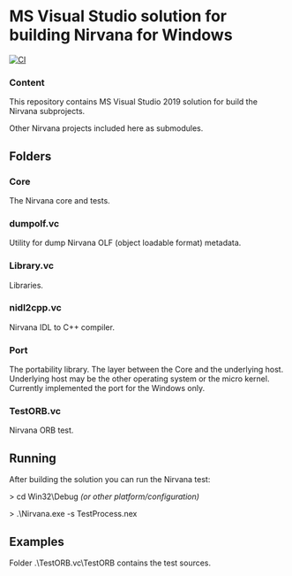 # MS Visual Studio solution for building Nirvana for Windows
[![CI](https://gist.github.com/nirvanaos/nirvana.vc/badge.svg)](https://gist.github.com/nirvanaos/nirvana.vc)
### Content

This repository contains MS Visual Studio 2019 solution for build the Nirvana subprojects.

Other Nirvana projects included here as submodules.

## Folders

### Core

The Nirvana core and tests.

### dumpolf.vc

Utility for dump Nirvana OLF (object loadable format) metadata.

### Library.vc

Libraries.

### nidl2cpp.vc

Nirvana IDL to C++ compiler.

### Port

The portability library.
The layer between the Core and the underlying host. Underlying host may
be the other operating system or the micro kernel. Currently implemented
the port for the Windows only.

### TestORB.vc

Nirvana ORB test.

## Running

After building the solution you can run the Nirvana test:

\> cd Win32\Debug *(or other platform/configuration)*

\> .\Nirvana.exe -s TestProcess.nex

## Examples

Folder .\TestORB.vc\TestORB contains the test sources.

